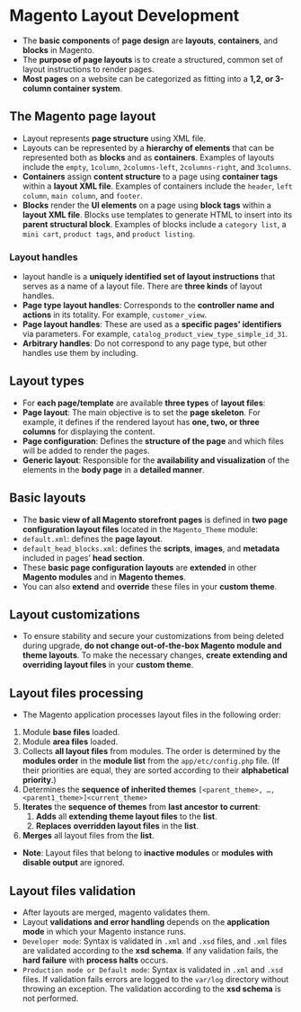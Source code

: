 # Magento Layout Development
- The **basic components** of **page design** are **layouts**, **containers**, and **blocks** in Magento. 
- The **purpose of page layouts** is to create a structured, common set of layout instructions to render pages.
- **Most pages** on a website can be categorized as fitting into a **1,2, or 3-column container system**.
## The Magento page layout
- Layout represents **page structure** using XML file.
- Layouts can be represented by a **hierarchy of elements** that can be represented both as **blocks** and as **containers**. Examples of layouts include the `empty`, `1column`, `2columns-left`, `2columns-right`, and `3columns`.
- **Containers** assign **content structure** to a page using **container tags** within a **layout XML file**. Examples of containers include the `header`, `left column`, `main column`, and `footer`.
- **Blocks** render the **UI elements** on a page using **block tags** within a **layout XML file**. Blocks use templates to generate HTML to insert into its **parent structural block**. Examples of blocks include a `category list`, a `mini cart`, `product tags`, and `product listing`.
### Layout handles
- layout handle is a **uniquely identified set of layout instructions** that serves as a name of a layout file. There are **three kinds** of layout handles. 
- **Page type layout handles**: Corresponds to the **controller name and actions** in its totality. For example, `customer_view`.
- **Page layout handles**: These are used as a **specific pages' identifiers** via parameters. For example, `catalog_product_view_type_simple_id_31`.
- **Arbitrary handles**: Do not correspond to any page type, but other handles use them by including.
## Layout types
- For **each page/template** are available **three types** of **layout files**:
- **Page layout**: The main objective is to set the **page skeleton**. For example, it defines if the rendered layout has **one, two, or three columns** for displaying the content.
- **Page configuration**: Defines the **structure of the page** and which files will be added to render the pages.
- **Generic layout**: Responsible for the **availability and visualization** of the elements in the **body page** in a **detailed manner**.
## Basic layouts
- The **basic view of all Magento storefront pages** is defined in **two page configuration layout files** located in the `Magento_Theme` module:
- `default.xml`: defines the **page layout**.
- `default_head_blocks.xml`: defines the **scripts**, **images**, and **metadata** included in pages’ **head section**.
- These **basic page configuration layouts** are **extended** in other **Magento modules** and in **Magento themes**.
- You can also **extend** and **override** these files in your **custom theme**.
## Layout customizations
- To ensure stability and secure your customizations from being deleted during upgrade, **do not change out-of-the-box Magento module and theme layouts**. To make the necessary changes, **create extending and overriding layout files** in your **custom theme**.
## Layout files processing
- The Magento application processes layout files in the following order:
1. Module **base files** loaded.
2. Module **area files** loaded.
3. Collects **all layout files** from modules. The order is determined by the **modules order** in the **module list** from the `app/etc/config.php` file. (If their priorities are equal, they are sorted according to their **alphabetical priority**.)
4. Determines the **sequence of inherited themes** `[<parent_theme>, …, <parent1_theme>]<current_theme>`
5. **Iterates** the **sequence of themes** from **last ancestor to current**:
     1. **Adds** all **extending theme layout files** to the **list**.
     2. **Replaces** **overridden layout files** in the **list**.
6. **Merges** all layout files from the **list**.
- **Note**: Layout files that belong to **inactive modules** or **modules with disable output** are ignored.
## Layout files validation
- After layouts are merged, magento validates them.
- Layout **validations and error handling** depends on the **application mode** in which your Magento instance runs.
- `Developer mode`: Syntax is validated in `.xml` and `.xsd` files, and `.xml` files are validated according to the **xsd schema**. If any validation fails, the **hard failure** with **process halts** occurs.
- `Production mode or Default mode`: Syntax is validated in `.xml` and `.xsd` files. If validation fails errors are logged to the `var/log` directory without throwing an exception. The validation according to the **xsd schema** is not performed.

